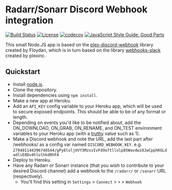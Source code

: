 # Radarr/Sonarr Discord Webhook integration

[![Build Status](https://travis-ci.com/dylanjboyd/radarr-sonarr-discord-webhook.svg?branch=master)](https://travis-ci.com/dylanjboyd/radarr-sonarr-discord-webhook)
[![License](https://img.shields.io/:license-mit-blue.svg)](https://badges.mit-license.org)
[![codecov](https://codecov.io/gh/dylanjboyd/radarr-sonarr-discord-webhook/branch/master/graph/badge.svg)](https://codecov.io/gh/dylanjboyd/radarr-sonarr-discord-webhook)
[![JavaScript Style Guide: Good Parts](https://img.shields.io/badge/code%20style-goodparts-brightgreen.svg?style=flat)](https://github.com/dwyl/goodparts "JavaScript The Good Parts")

This small Node.JS app is based on the [plex-discord-webhook](https://github.com/Floydan/plex-discord-webhook) library created by Floydan, which is in turn based on the library [webhooks-slack](https://github.com/plexinc/webhooks-slack) created by plexinc.

## Quickstart
 
- Install [node.js](https://nodejs.org/en/).
- Clone the repository.
- Install dependencies using `npm install`.
- Make a new app at Heroku.
- Add an `API_KEY` config variable to your Heroku app, which will be used to secure exposed endpoints. This should be able to be of any format or length.
- Depending on events you'd like to be notified about, add the ON_DOWNLOAD, ON_GRAB, ON_RENAME, and ON_TEST environment variables to your Heroku app (with a [truthy](https://developer.mozilla.org/en-US/docs/Glossary/Truthy) value such as 1).
- Make a Discord webhook and note the URL, add the last part after /webhooks/ as a config var named `DISCORD_WEBHOOK_KEY`. e.g. `279401144396748544/gPy8loljUVY3MzsvIvFd9o7tllolp8SWavdwi0JwCpphKGLdadlsE8Dv4hlolhkd0hFA`
- Deploy to Heroku.
- Have any Radarr or Sonarr instance (that you wish to contribute to your desired Discord channel) add a webhook to the `/radarr/` or `/sonarr` URL (respectively). 
  - You'll find this setting in `Settings` > `Connect` > `+` > `Webhook`